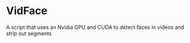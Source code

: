 # VidFace
A script that uses an Nvidia GPU and CUDA to detect faces in videos and strip out segments
